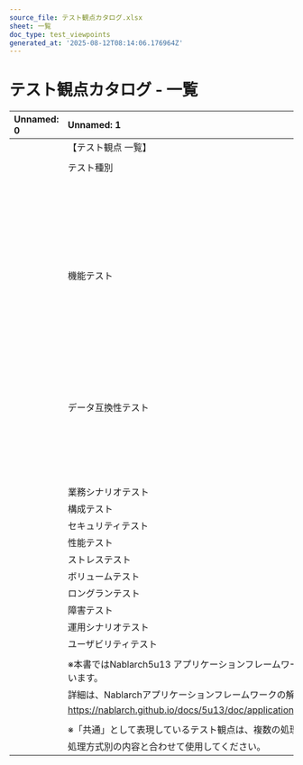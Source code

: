 ```yaml
---
source_file: テスト観点カタログ.xlsx
sheet: 一覧
doc_type: test_viewpoints
generated_at: '2025-08-12T08:14:06.176964Z'
---
```


# テスト観点カタログ - 一覧

| Unnamed: 0   | Unnamed: 1                                                                                                     | Unnamed: 2   | Unnamed: 3   | Unnamed: 4   | Unnamed: 5   | Unnamed: 6   | Unnamed: 7   | Unnamed: 8   | Unnamed: 9   | Unnamed: 10   | Unnamed: 11                                |
|:-------------|:---------------------------------------------------------------------------------------------------------------|:-------------|:-------------|:-------------|:-------------|:-------------|:-------------|:-------------|:-------------|:--------------|:-------------------------------------------|
|              | 【テスト観点 一覧】                                                                                                     |              |              |              |              |              |              |              |              |               |                                            |
|              |                                                                                                                |              |              |              |              |              |              |              |              |               |                                            |
|              | テスト種別                                                                                                          |              | 処理方式         |              |              |              |              |              |              | （凡例）          |                                            |
|              |                                                                                                                |              | 共通           | ウェブアプリケーション  | モバイルアプリケーション | バッチアプリケーション  | メッセージング      | ウェブサービス      |              | 記号            | 説明                                         |
|              | 機能テスト                                                                                                          |              | ■            | ■            | ■            | ■            | ■            | ■            |              | ■             | テスト観点の提供あり。当シートから該当箇所へのリンクを設定。             |
|              | データ互換性テスト                                                                                                      |              | ■            | -            | -            | -            | -            | -            |              | -             | テスト観点の提供なし。該当の処理方式に固有の観点がない（共通のテスト観点のみ）など。 |
|              | 業務シナリオテスト                                                                                                      |              | ■            | -            | -            | ■            | -            | -            |              |               |                                            |
|              | 構成テスト                                                                                                          |              | ■            | ■            | -            | -            | -            | -            |              |               |                                            |
|              | セキュリティテスト                                                                                                      |              | ■            | ■            | -            | -            | -            | ■            |              |               |                                            |
|              | 性能テスト                                                                                                          |              | ■            | ■            | ■            | ■            | ■            | -            |              |               |                                            |
|              | ストレステスト                                                                                                        |              | ■            | -            | -            | -            | -            | -            |              |               |                                            |
|              | ボリュームテスト                                                                                                       |              | ■            | ■            | -            | -            | -            | -            |              |               |                                            |
|              | ロングランテスト                                                                                                       |              | ■            | -            | -            | -            | -            | -            |              |               |                                            |
|              | 障害テスト                                                                                                          |              | ■            | -            | -            | -            | -            | -            |              |               |                                            |
|              | 運用シナリオテスト                                                                                                      |              | ■            | -            | -            | -            | -            | -            |              |               |                                            |
|              | ユーザビリティテスト                                                                                                     |              | -            | ■            | -            | -            | -            | -            |              |               |                                            |
|              |                                                                                                                |              |              |              |              |              |              |              |              |               |                                            |
|              | ※本書ではNablarch5u13 アプリケーションフレームワークで提供している実行制御基盤に基づき、処理方式を定義しています。                                               |              |              |              |              |              |              |              |              |               |                                            |
|              | 詳細は、Nablarchアプリケーションフレームワークの解説書をご参照ください。                                                                       |              |              |              |              |              |              |              |              |               |                                            |
|              | https://nablarch.github.io/docs/5u13/doc/application_framework/application_framework/nablarch/big_picture.html |              |              |              |              |              |              |              |              |               |                                            |
|              |                                                                                                                |              |              |              |              |              |              |              |              |               |                                            |
|              | ※「共通」として表現しているテスト観点は、複数の処理方式に関連するものです。                                                                         |              |              |              |              |              |              |              |              |               |                                            |
|              | 処理方式別の内容と合わせて使用してください。                                                                                         |              |              |              |              |              |              |              |              |               |                                            |

